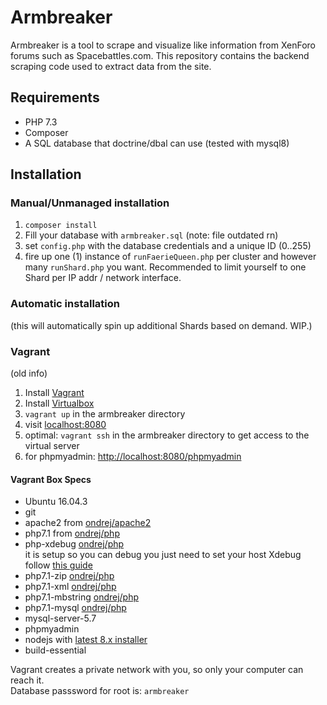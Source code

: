 # Armbreaker

Armbreaker is a tool to scrape and visualize like information from XenForo forums such as Spacebattles.com. This repository contains the backend scraping code used to extract data from the site.

## Requirements

* PHP 7.3
* Composer
* A SQL database that doctrine/dbal can use (tested with mysql8)

## Installation

### Manual/Unmanaged installation

1. `composer install`
2. Fill your database with `armbreaker.sql` (note: file outdated rn)
3. set `config.php` with the database credentials and a unique ID (0..255)
4. fire up one (1) instance of `runFaerieQueen.php` per cluster and however many `runShard.php` you want. Recommended to limit yourself to one Shard per IP addr / network interface.

### Automatic installation
(this will automatically spin up additional Shards based on demand. WIP.)

### Vagrant

(old info)

1. Install [Vagrant](https://www.vagrantup.com/downloads.html)
2. Install [Virtualbox](https://www.virtualbox.org/wiki/Downloads)
3. `vagrant up` in the armbreaker directory
4. visit [localhost:8080](localhost:8080)
5. optimal: `vagrant ssh` in the armbreaker directory to get access to the virtual server
6. for phpmyadmin: <http://localhost:8080/phpmyadmin>

#### Vagrant Box Specs

* Ubuntu 16.04.3
* git
* apache2 from [ondrej/apache2](https://launchpad.net/~ondrej/+archive/ubuntu/apache2)
* php7.1 from [ondrej/php](https://launchpad.net/~ondrej/+archive/ubuntu/php)
* php-xdebug [ondrej/php](https://launchpad.net/~ondrej/+archive/ubuntu/php)  
    it is setup so you can debug you just need to set your host Xdebug follow [this guide](https://gist.github.com/NaGeL182/9aa38362d4f3bb2b343d41363f0eb311#file-host_php-ini)
* php7.1-zip [ondrej/php](https://launchpad.net/~ondrej/+archive/ubuntu/php)
* php7.1-xml [ondrej/php](https://launchpad.net/~ondrej/+archive/ubuntu/php)
* php7.1-mbstring [ondrej/php](https://launchpad.net/~ondrej/+archive/ubuntu/php)
* php7.1-mysql [ondrej/php](https://launchpad.net/~ondrej/+archive/ubuntu/php)
* mysql-server-5.7
* phpmyadmin
* nodejs with [latest 8.x installer](https://nodejs.org/en/download/package-manager/#debian-and-ubuntu-based-linux-distributions)
* build-essential

Vagrant creates a private network with you, so only your computer can reach it.  
Database passsword for root is: `armbreaker`
